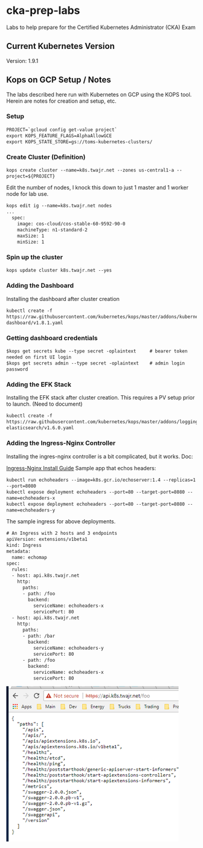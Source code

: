 # cka-prep-labs
Labs to help prepare for the Certified Kubernetes Administrator (CKA) Exam

## Current Kubernetes Version
Version: 1.9.1

## Kops on GCP Setup / Notes
The labs described here run with Kubernetes on GCP using the KOPS tool. Herein are notes for creation and setup, etc.
### Setup
```
PROJECT=`gcloud config get-value project`
export KOPS_FEATURE_FLAGS=AlphaAllowGCE
export KOPS_STATE_STORE=gs://toms-kubernetes-clusters/
```
### Create Cluster (Definition)
```
kops create cluster --name=k8s.twajr.net --zones us-central1-a --project=${PROJECT}
```
Edit the number of nodes, I knock this down to just 1 master and 1 worker node for lab use.
```
kops edit ig --name=k8s.twajr.net nodes
...
  spec:
    image: cos-cloud/cos-stable-60-9592-90-0
    machineType: n1-standard-2
    maxSize: 1
    minSize: 1
```
### Spin up the cluster
```
kops update cluster k8s.twajr.net --yes
```
### Adding the Dashboard
Installing the dashboard after cluster creation
```
kubectl create -f https://raw.githubusercontent.com/kubernetes/kops/master/addons/kubernetes-dashboard/v1.8.1.yaml
```
### Getting dashboard credentials
```
$kops get secrets kube --type secret -oplaintext     # bearer token needed on first UI login
$kops get secrets admin --type secret -oplaintext    # admin login password
```
### Adding the EFK Stack
Installing the EFK stack after cluster creation. This requires a PV setup prior to launch. (Need to document)
```
kubectl create -f https://raw.githubusercontent.com/kubernetes/kops/master/addons/logging-elasticsearch/v1.6.0.yaml
```
### Adding the Ingress-Nginx Controller
Installing the ingres-nginx controller is a bit complicated, but it works. Doc:

[Ingress-Nginx Install Guide](https://github.com/kubernetes/ingress-nginx/tree/master/deploy)
Sample app that echos headers:
```
kubectl run echoheaders --image=k8s.gcr.io/echoserver:1.4 --replicas=1 --port=8080
kubectl expose deployment echoheaders --port=80 --target-port=8080 --name=echoheaders-x
kubectl expose deployment echoheaders --port=80 --target-port=8080 --name=echoheaders-y
```
The sample ingress for above deployments.
```
# An Ingress with 2 hosts and 3 endpoints
apiVersion: extensions/v1beta1
kind: Ingress
metadata:
  name: echomap
spec:
  rules:
  - host: api.k8s.twajr.net
    http:
      paths:
      - path: /foo
        backend:
          serviceName: echoheaders-x
          servicePort: 80
  - host: api.k8s.twajr.net
    http:
      paths:
      - path: /bar
        backend:
          serviceName: echoheaders-y
          servicePort: 80
      - path: /foo
        backend:
          serviceName: echoheaders-x
          servicePort: 80
```

![Ingress](images/ingress-example.PNG)
